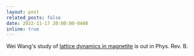 ```yaml
---
layout: post
related_posts: false
date: 2022-11-17 20:00:00-0400
inline: true
---
```


Wei Wang's study of [lattice dynamics in magnetite](/publications/#wang2022dual) is out in Phys. Rev. B.
